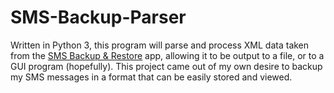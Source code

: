 # SMS-Backup-Parser

Written in Python 3, this program will parse and process XML data taken from the [SMS Backup & Restore](https://play.google.com/store/apps/details?id=com.riteshsahu.SMSBackupRestore) app, allowing it to be output to a file, or to a GUI program (hopefully).
This project came out of my own desire to backup my SMS messages in a format that can be easily stored and viewed.
